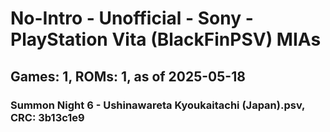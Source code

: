 # No-Intro - Unofficial - Sony - PlayStation Vita (BlackFinPSV) MIAs
## Games: 1, ROMs: 1, as of 2025-05-18

### Summon Night 6 - Ushinawareta Kyoukaitachi (Japan).psv, CRC: 3b13c1e9
